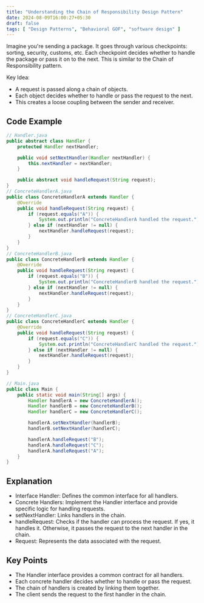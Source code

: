 ```yaml
---
title: "Understanding the Chain of Responsibility Design Pattern"
date: 2024-08-09T16:00:27+05:30
draft: false
tags: [ "Design Patterns", "Behavioral GOF", "software design" ]
---
```


Imagine you're sending a package. It goes through various checkpoints: sorting, security, customs, etc. Each checkpoint decides whether to handle the package or pass it on to the next. This is similar to the Chain of Responsibility pattern.

Key Idea:

- A request is passed along a chain of objects.
- Each object decides whether to handle or pass the request to the next.
- This creates a loose coupling between the sender and receiver.

## Code Example

~~~java
// Handler.java
public abstract class Handler {
    protected Handler nextHandler;

    public void setNextHandler(Handler nextHandler) {
        this.nextHandler = nextHandler;
    }

    public abstract void handleRequest(String request);
}
// ConcreteHandlerA.java
public class ConcreteHandlerA extends Handler {
    @Override
    public void handleRequest(String request) {
        if (request.equals("A")) {
            System.out.println("ConcreteHandlerA handled the request.");
        } else if (nextHandler != null) {
            nextHandler.handleRequest(request);
        }
    }
}
// ConcreteHandlerB.java
public class ConcreteHandlerB extends Handler {
    @Override
    public void handleRequest(String request) {
        if (request.equals("B")) {
            System.out.println("ConcreteHandlerB handled the request.");
        } else if (nextHandler != null) {
            nextHandler.handleRequest(request);
        }
    }
}
// ConcreteHandlerC.java
public class ConcreteHandlerC extends Handler {
    @Override
    public void handleRequest(String request) {
        if (request.equals("C")) {
            System.out.println("ConcreteHandlerC handled the request.");
        } else if (nextHandler != null) {
            nextHandler.handleRequest(request);
        }
    }
}

// Main.java
public class Main {
    public static void main(String[] args) {
        Handler handlerA = new ConcreteHandlerA();
        Handler handlerB = new ConcreteHandlerB();
        Handler handlerC = new ConcreteHandlerC();

        handlerA.setNextHandler(handlerB);
        handlerB.setNextHandler(handlerC);

        handlerA.handleRequest("B");
        handlerA.handleRequest("C");
        handlerA.handleRequest("A");
    }
}
~~~

## Explanation
- Interface Handler: Defines the common interface for all handlers.
- Concrete Handlers: Implement the Handler interface and provide specific logic for handling requests.
- setNextHandler: Links handlers in the chain.
- handleRequest: Checks if the handler can process the request. If yes, it handles it. Otherwise, it passes the request to the next handler in the chain.
- Request: Represents the data associated with the request.

## Key Points
- The Handler interface provides a common contract for all handlers.
- Each concrete handler decides whether to handle or pass the request.
- The chain of handlers is created by linking them together.
- The client sends the request to the first handler in the chain.

